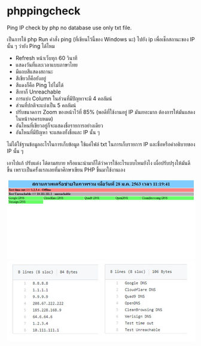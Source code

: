 # phppingcheck
Ping IP check by php no database use only txt file.

เป็นการใช้ php Run คำสั่ง ping (ที่เขียนไว้นี้ของ Windows นะ) ไปยัง ip เพื่อเช็กสถานะของ IP นั้น ๆ ว่ายัง Ping ได้ไหม
- Refresh หน้าเว็บทุก 60 วินาที
- แสดงวันที่และเวลาแบบภาษาไทย
- มีแถบสีแสดงสถานะ
- สีเขียวก็คือยังอยู่
- สีแดงก็คือ Ping ไปไม่ได้
- สีเทาก็ Unreachable
- การแบ่ง Column ในส่วนที่มีปัญหาจะมี 4 คอลัมน์
- ส่วนที่ปกติจะแบ่งเป็น 5 คอลัมน์
- ปรับขนาดการ Zoom ของหน้าไว้ที่ 85% (พอดีที่ใช้งานอยู่ IP มันเยอะมาก ต้องการให้มันแสดงในหน้าจอครบหมด)
- อันไหนที่เขียวอยู่ก็จะแสดงชื่อรายการอย่างเดียว
- อันไหนที่มีปัญหา จะแสดงทั้งชื่อและ IP นั้น ๆ

ไม่ได้ใช้ฐานข้อมูลอะไรในการเก็บข้อมูล
ใช้แค่ไฟล์ txt ในการเก็บรายการ IP และชื่อหรือคำอธิบายของ IP นั้น ๆ

เอาไปแก้ ปรับแต่ง ได้ตามสบาย หรือแนะนำมาก็ได้ว่าควรใช้อะไรแบบไหนยังไง
เผื่อปรับปรุงให้มันดีขึ้น
เพราะเป็นครั้งแรกเลยที่มาศึกษาเขียน PHP ขึ้นมาใช้งานเอง

![alt text](https://raw.githubusercontent.com/superogira/phppingcheck/master/phppingcheck.jpg)
![alt text](https://github.com/superogira/phppingcheck/blob/master/ip_&_name_txt.jpg)
